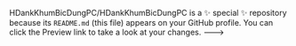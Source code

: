 HDankKhumBicDungPC/HDankKhumBicDungPC is a ✨ special ✨ repository because its `README.md` (this file) appears on your GitHub profile.
You can click the Preview link to take a look at your changes.
--->
